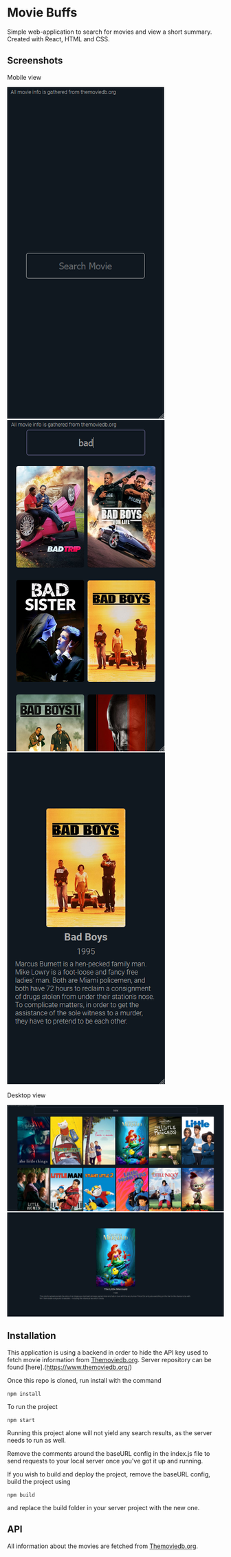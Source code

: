 # Movie Buffs

Simple web-application to search for movies and view a short summary.
Created with React, HTML and CSS. 

## Screenshots

Mobile view

![Searchbar](./screenshots/mob1.png)
![Searchpage](./screenshots/mob2.png)
![Summarypage](./screenshots/mob3.png)

Desktop view

![Searchpage](./screenshots/desk1.png)
![](./screenshots/desk2.png)

## Installation 

This application is using a backend in order to hide the API key used to fetch movie information from [Themoviedb.org](https://www.themoviedb.org/).
Server repository can be found [here].(https://www.themoviedb.org/)

Once this repo is cloned, run install with the command
```
npm install
```

To run the project
```
npm start
```

Running this project alone will not yield any search results, as the server needs to run as well. 

Remove the comments around the baseURL config in the index.js file to send requests to your local server
once you've got it up and running. 

If you wish to build and deploy the project, remove the baseURL config, build the project using
```
npm build
```
and replace the build folder in your server project with the new one. 

## API

All information about the movies are fetched from [Themoviedb.org](https://www.themoviedb.org/).